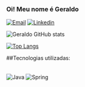 ### Oi! Meu nome é Geraldo

[![Email](https://img.shields.io/badge/Gmail-D14836?style=for-the-badge&logo=gmail&logoColor=white)](geraldo.crispim@gmail.com)
[![Linkedin](https://img.shields.io/badge/LinkedIn-0077B5?style=for-the-badge&logo=linkedin&logoColor=white)](https://www.linkedin.com/in/geraldo-crispim-ba9b44225/)

![Geraldo GitHub stats](https://github-readme-stats.vercel.app/api?username=Geraldo-git&show_icons=true&theme=vue-dark)

[![Top Langs](https://github-readme-stats.vercel.app/api/top-langs/?username=Geraldo-git&layout=compact)](https://github.com/Geraldo-git/github-readme-stats)

##Tecnologias utilizadas:

<div style="display: inline_block"><br/>
<img align = "center" alt = "Java" src="https://img.shields.io/badge/Java-ED8B00?style=for-the-badge&logo=openjdk&logoColor=white"/>
<img align = "center" alt = "Spring" src="https://img.shields.io/badge/Spring-6DB33F?style=for-the-badge&logo=spring&logoColor=white"/>
